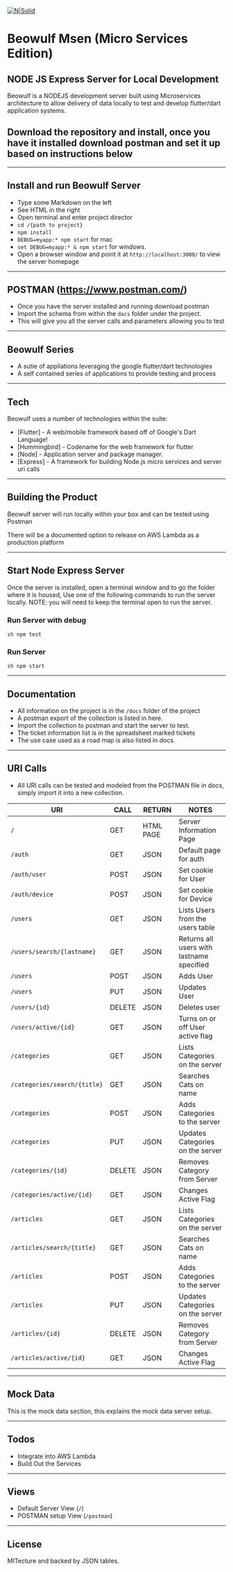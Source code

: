 [![N|Solid](https://github.com/raymondwbayly/beowulf_mse_server/blob/master/lib/public/images/mse-banner.jpg?raw=true?raw=true?raw=true)](#)

# Beowulf Msen (Micro Services Edition)

## NODE JS Express Server for Local Development

Beowulf is a NODEJS development server built using Microservices architecture to allow delivery of data locally to test and develop flutter/dart application systems.


## Download the repository and install, once you have it installed download postman and set it up based on instructions below

---

## Install and run Beowulf Server

- Type some Markdown on the left
- See HTML in the right
- Open terminal and enter project director
- ```cd /{path to project}```
- ```npm install```
- ```DEBUG=myapp:* npm start``` for mac
- ```set DEBUG=myapp:* & npm start``` for windows.
- Open a browser window and point it at ```http://localhost:3000/``` to view the server homepage

---

## POSTMAN (https://www.postman.com/)

- Once you have the server installed and running download postman
- Import the schema from within the ```docs``` folder under the project.
- This will give you all the server calls and parameters allowing you to test

---

## Beowulf Series

- A sutie of appliations leveraging the google flutter/dart technologies
- A self contained series of applications to provide testing and process

---

## Tech

Beowulf uses a number of technologies within the suite:

- [Flutter] - A web/mobile framework based off of Google's Dart Language!
- [Hummingbird] - Codename for the web framework for flutter
- [Node] - Application server and package manager.
- [Express] - A framework for building Node.js micro services and server uri calls

---

## Building the Product

Beowulf server will run locally within your box and can be tested using Postman

There will be a documented option to release on AWS Lambda as a production platform

---

## Start Node Express Server

Once the server is installed, open a terminal window and to go the folder where it is housed, Use one of the following commands to run the server locally. NOTE: you will need to keep the terminal open to run the server.

### Run Server with debug

```sh npm test```

### Run Server

```sh npm start```

---

## Documentation

- All information on the project is in the ```/docs``` folder of the project
- A postman export of the collection is listed in here.
- Import the collection to postman and start the server to test.
- The ticket information list is in the spreadsheet marked tickets
- The use case used as a road map is also listed in docs.

---

## URI Calls

- All URI calls can be tested and modeled from the POSTMAN file in docs, simply import it into a new collection.

| URI                           | CALL   | RETURN    |  NOTES                        |
| ------                        | ------ | ------    | ------                        |
|```/```                        |  GET   | HTML PAGE | Server Information Page       |
|```/auth```                    |  GET   | JSON      | Default page for auth         |
|```/auth/user```                |  POST   | JSON     | Set cookie for User          |
|```/auth/device```              |  POST   | JSON     | Set cookie for Device        |
|```/users```             |  GET   | JSON     | Lists Users from the users table         |
|```/users/search/{lastname}```             |  GET   | JSON     | Returns all users with lastname specified         |
|```/users```             |  POST   | JSON     | Adds User        |
|```/users```             |  PUT   | JSON     | Updates User        |
|```/users/{id}```             |  DELETE   | JSON     | Deletes user        |
|```/users/active/{id}```             |  GET   | JSON     | Turns on or off User active flag        |
|```/categories```             |  GET   | JSON     | Lists Categories on the server        |
|```/categories/search/{title}```             |  GET   | JSON     | Searches Cats on name       |
|```/categories```             |  POST   | JSON     | Adds Categories to the server        |
|```/categories```             |  PUT   | JSON     | Updates Categories on the server       |
|```/categories/{id}```             |  DELETE   | JSON     | Removes Category from Server        |
|```/categories/active/{id}```             |  GET   | JSON     | Changes Active Flag        |
|```/articles```             |  GET   | JSON     | Lists Categories on the server        |
|```/articles/search/{title}```             |  GET   | JSON     | Searches Cats on name       |
|```/articles```             |  POST   | JSON     | Adds Categories to the server        |
|```/articles```             |  PUT   | JSON     | Updates Categories on the server       |
|```/articles/{id}```             |  DELETE   | JSON     | Removes Category from Server        |
|```/articles/active/{id}```             |  GET   | JSON     | Changes Active Flag        |

---

## Mock Data

This is the mock data section, this explains the mock data server setup.

---

## Todos

- Integrate into AWS Lambda
- Build Out the Services

---

## Views

- Default Server View (```/```)
- POSTMAN setup View (```/postman```)

---

## License

MITecture and backed by JSON tables. 

